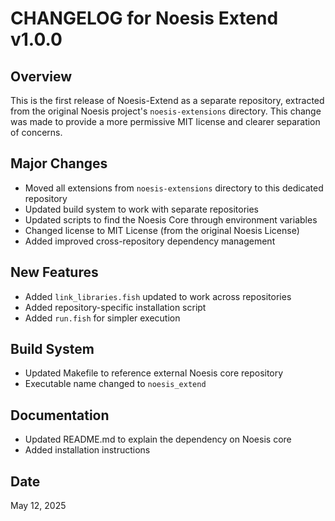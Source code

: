 # CHANGELOG for Noesis Extend v1.0.0

## Overview
This is the first release of Noesis-Extend as a separate repository, extracted from the original Noesis project's `noesis-extensions` directory. This change was made to provide a more permissive MIT license and clearer separation of concerns.

## Major Changes
- Moved all extensions from `noesis-extensions` directory to this dedicated repository
- Updated build system to work with separate repositories
- Updated scripts to find the Noesis Core through environment variables
- Changed license to MIT License (from the original Noesis License)
- Added improved cross-repository dependency management

## New Features
- Added `link_libraries.fish` updated to work across repositories
- Added repository-specific installation script
- Added `run.fish` for simpler execution

## Build System
- Updated Makefile to reference external Noesis core repository
- Executable name changed to `noesis_extend`

## Documentation
- Updated README.md to explain the dependency on Noesis core
- Added installation instructions

## Date
May 12, 2025
